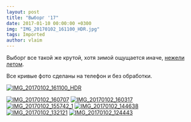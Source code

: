 ```yaml
---
layout: post
title: "Выборг '17"
date: 2017-01-10 00:00:00 +0300
img: "IMG_20170102_161100_HDR.jpg"
tags: Imported
author: vlaim
---
```


Выборг все такой же крутой, хотя зимой ощущается иначе, [нежели летом](https://blog.alexeyev.me/2016/01/vyborg/ "Выборг ’14"). 

Все кривые фото сделаны на телефон и без обработки. 

[![IMG_20170102_161100_HDR](/blog/assets/img/IMG_20170102_161100_HDR.jpg)](/blog/assets/img/IMG_20170102_161100_HDR.jpg)

[![IMG_20170102_160707](/blog/assets/img/IMG_20170102_160707.jpg)](/blog/assets/img/IMG_20170102_160707.jpg) [![IMG_20170102_160317](/blog/assets/img/IMG_20170102_160317.jpg)](/blog/assets/img/IMG_20170102_160317.jpg) [![IMG_20170102_155742_1](/blog/assets/img/IMG_20170102_155742_1.jpg)](/blog/assets/img/IMG_20170102_155742_1.jpg) [![IMG_20170102_144638](/blog/assets/img/IMG_20170102_144638.jpg)](/blog/assets/img/IMG_20170102_144638.jpg) [![IMG_20170102_132121](/blog/assets/img/IMG_20170102_132121.jpg)](/blog/assets/img/IMG_20170102_132121.jpg) [![IMG_20170102_124443](/blog/assets/img/IMG_20170102_124443.jpg)](/blog/assets/img/IMG_20170102_124443.jpg)